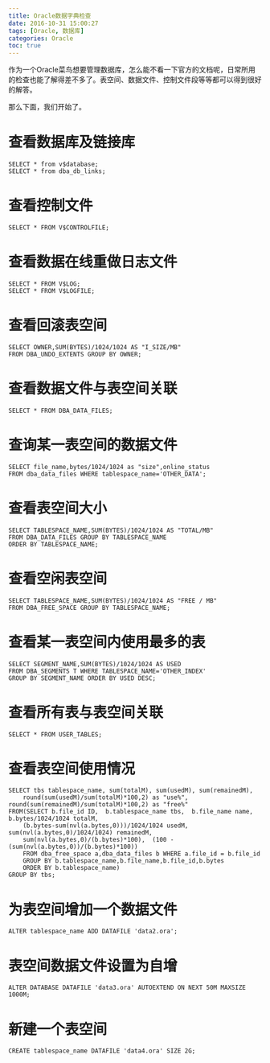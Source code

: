 ```yaml
---
title: Oracle数据字典检查
date: 2016-10-31 15:00:27
tags: [Oracle, 数据库]
categories: Oracle
toc: true
---
```

作为一个Oracle菜鸟想要管理数据库，怎么能不看一下官方的文档呢，日常所用的检查也能了解得差不多了。表空间、数据文件、控制文件段等等都可以得到很好的解答。
<!--more-->
那么下面，我们开始了。
# 查看数据库及链接库
	SELECT * from v$database;
	SELECT * from dba_db_links;
# 查看控制文件   
	SELECT * FROM V$CONTROLFILE;
# 查看数据在线重做日志文件
	SELECT * FROM V$LOG;
	SELECT * FROM V$LOGFILE;
# 查看回滚表空间
	SELECT OWNER,SUM(BYTES)/1024/1024 AS "I_SIZE/MB" 
	FROM DBA_UNDO_EXTENTS GROUP BY OWNER;
# 查看数据文件与表空间关联   
	SELECT * FROM DBA_DATA_FILES;
# 查询某一表空间的数据文件
	SELECT file_name,bytes/1024/1024 as "size",online_status 
	FROM dba_data_files WHERE tablespace_name='OTHER_DATA';
# 查看表空间大小
	SELECT TABLESPACE_NAME,SUM(BYTES)/1024/1024 AS "TOTAL/MB" 
	FROM DBA_DATA_FILES GROUP BY TABLESPACE_NAME 
	ORDER BY TABLESPACE_NAME;
# 查看空闲表空间
	SELECT TABLESPACE_NAME,SUM(BYTES)/1024/1024 AS "FREE / MB" 
	FROM DBA_FREE_SPACE GROUP BY TABLESPACE_NAME;
# 查看某一表空间内使用最多的表
	SELECT SEGMENT_NAME,SUM(BYTES)/1024/1024 AS USED 
	FROM DBA_SEGMENTS T WHERE TABLESPACE_NAME='OTHER_INDEX' 
	GROUP BY SEGMENT_NAME ORDER BY USED DESC;
# 查看所有表与表空间关联
	SELECT * FROM USER_TABLES;
# 查看表空间使用情况
	SELECT tbs tablespace_name, sum(totalM), sum(usedM), sum(remainedM), 
		round(sum(usedM)/sum(totalM)*100,2) as "use%", round(sum(remainedM)/sum(totalM)*100,2) as "free%" 
	FROM(SELECT b.file_id ID,  b.tablespace_name tbs,  b.file_name name,  b.bytes/1024/1024 totalM,  
		(b.bytes-sum(nvl(a.bytes,0)))/1024/1024 usedM,  sum(nvl(a.bytes,0)/1024/1024) remainedM,  
		sum(nvl(a.bytes,0)/(b.bytes)*100),  (100 - (sum(nvl(a.bytes,0))/(b.bytes)*100))  
		FROM dba_free_space a,dba_data_files b WHERE a.file_id = b.file_id  
		GROUP BY b.tablespace_name,b.file_name,b.file_id,b.bytes 
		ORDER BY b.tablespace_name)
	GROUP BY tbs;
# 为表空间增加一个数据文件
	ALTER tablespace_name ADD DATAFILE 'data2.ora';
# 表空间数据文件设置为自增
	ALTER DATABASE DATAFILE 'data3.ora' AUTOEXTEND ON NEXT 50M MAXSIZE 1000M;
# 新建一个表空间
	CREATE tablespace_name DATAFILE 'data4.ora' SIZE 2G;
